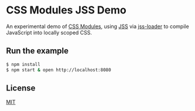 # CSS Modules JSS Demo

An experimental demo of [CSS Modules], using [JSS] via [jss-loader] to compile JavaScript into locally scoped CSS.

## Run the example

```bash
$ npm install
$ npm start & open http://localhost:8080
```

## License

[MIT]

[CSS Modules]: https://github.com/css-modules/css-modules
[JSS]: https://github.com/jsstyles/jss
[jss-loader]: https://github.com/markdalgleish/jss-loader
[MIT]: http://markdalgleish.mit-license.org
